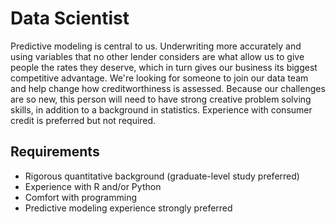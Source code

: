 # Data Scientist

Predictive modeling is central to us. Underwriting more accurately and using variables that no other lender considers are what allow us to give people the rates they deserve, which in turn gives our business its biggest competitive advantage. We're looking for someone to join our data team and help change how creditworthiness is assessed. Because our challenges are so new, this person will need to have strong creative problem solving skills, in addition to a background in statistics. Experience with consumer credit is preferred but not required.

## Requirements
+	Rigorous quantitative background (graduate-level study preferred)
+	Experience with R and/or Python
+	Comfort with programming
+	Predictive modeling experience strongly preferred
